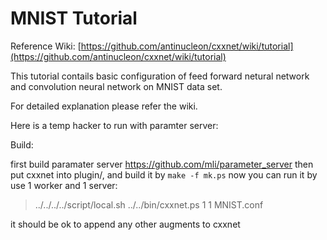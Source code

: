MNIST Tutorial
=====

Reference Wiki: [https://github.com/antinucleon/cxxnet/wiki/tutorial](https://github.com/antinucleon/cxxnet/wiki/tutorial)


This tutorial contails basic configuration of feed forward netural network and convolution neural network on MNIST data set.

For detailed explanation please refer the wiki.

Here is a temp hacker to run with paramter server:

Build:

first build paramater server https://github.com/mli/parameter_server
then put cxxnet into plugin/, and build it by `make -f mk.ps`
now you can run it by use 1 worker and 1 server:

> ../../../../script/local.sh ../../bin/cxxnet.ps 1 1 MNIST.conf

it should be ok to append any other augments to cxxnet
